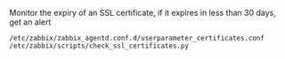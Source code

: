 Monitor the expiry of an SSL certificate, if it expires in less than 30 days, get an alert
```
/etc/zabbix/zabbix_agentd.conf.d/userparameter_certificates.conf
/etc/zabbix/scripts/check_ssl_certificates.py
```
